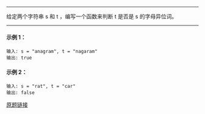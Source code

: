 ***
给定两个字符串 s 和 t ，编写一个函数来判断 t 是否是 s 的字母异位词。
***

 

#### 示例 1：
```
输入: s = "anagram", t = "nagaram"
输出: true

```
#### 示例 2：
```
输入: s = "rat", t = "car"
输出: false

```

[原题链接](https://leetcode-cn.com/problems/valid-anagram/)